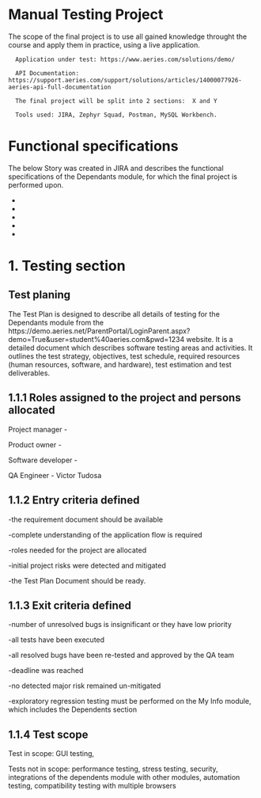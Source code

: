 <h1> Manual Testing Project </h1>

<p>   The scope of the final project is to use all gained knowledge throught the course and apply them in practice, using a live application.
      
      Application under test: https://www.aeries.com/solutions/demo/
  
      API Documentation: https://support.aeries.com/support/solutions/articles/14000077926-aeries-api-full-documentation
  
      The final project will be split into 2 sections:  X and Y
  
      Tools used: JIRA, Zephyr Squad, Postman, MySQL Workbench. 
      

<h1> Functional specifications </h1>

<p>   The below Story was created in JIRA and describes the functional specifications of the Dependants module, for which the final project is performed upon. </p>

-
-
-
-
-

<h1> 1. Testing section </h1>

   <h2> Test planing </h2>
<p>
    The Test Plan is designed to describe all details of testing for the Dependants module from the https://demo.aeries.net/ParentPortal/LoginParent.aspx?demo=True&user=student%40aeries.com&pwd=1234 website.
    It is a detailed document which describes software testing areas and activities. It outlines the test strategy, objectives, test schedule, required resources (human resources, software, and hardware), test estimation and test deliverables. </p>


   <h2> 1.1.1 Roles assigned to the project and persons allocated </h2>
  <p>
  Project manager - 
  
  Product owner - 
  
  Software developer - 
  
  QA Engineer - Victor Tudosa
  </p>
  
   <h2> 1.1.2 Entry criteria defined </h2>
 <p>  
  -the requirement document should be available
  
  -complete understanding of the application flow is required
  
  -roles needed for the project are allocated
  
  -initial project risks were detected and mitigated
  
  -the Test Plan Document should be ready.
  
  
   <h2> 1.1.3 Exit criteria defined </h2>
 
-number of unresolved bugs is insignificant or they have low priority

-all tests have been executed

-all resolved bugs have been re-tested and approved by the QA team

-deadline was reached

-no detected major risk remained un-mitigated

-exploratory regression testing must be performed on the My Info module, which includes the Dependents section


<h2>  1.1.4 Test scope </h2>
      
   Test in scope: GUI testing, 
      
   Tests not in scope: performance testing, stress testing, security, integrations of the dependents module with other modules, automation testing, compatibility testing with multiple browsers
    

